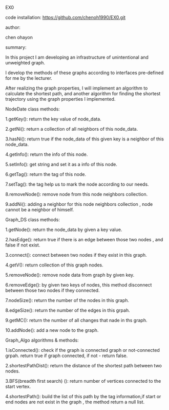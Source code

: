 EX0

code installation:  https://github.com/chenoh1990/EX0.git



author:

chen ohayon



summary:

In this project I am developing an infrastructure of unintentional and unweighted graph.

I develop the methods of these graphs according to interfaces pre-defined for me by the lecturer.

After realizing the graph properties, I will implement an algorithm to calculate the shortest path, and another algorithm for finding the shortest trajectory using the graph properties I implemented.



NodeDate class methods:

1.getKey(): return the key value of node_data.

2.getNi(): return a collection of all neighbors of this node_data.

3.hasNi(): return true if the node_data of this given key is a neighbor of this node_data.

4.getInfo(): return the info of this node.

5.setInfo(): get string and set it as a info of this node.

6.getTag(): return the tag of this node.

7.setTag(): the tag  help us to mark the node according to our needs.

8.removeNode(): remove node from this node neighbors collection.

9.addNi(): adding a neighbor for this  node  neighbors collection , node cannot  be a  neighbor of himself.



Graph_DS class methods:

1.getNode(): return the node_data by given a key value.

2.hasEdge(): return true if there is an edge between those two nodes , and false if not exist.

3.connect(): connect between two nodes if they exist in this graph.

4.getV(): return collection of this graph nodes.

5.removeNode(): remove node data from graph by given key.

6.removeEdge(): by given two keys of nodes, this method disconnect between those two nodes if they connected.

7.nodeSize(): return the number of the nodes in this graph.

8.edgeSize(): return the number of the edges in this grpah.

9.getMC(): return the number of all changes that nade in ths graph.

10.addNode(): add a new node to the graph.



Graph_Algo algorithms & methods:


1.isConnected(): check if the graph is connected graph or not-connected grpah. return true if graph connected, if not - return false.

2.shortestPathDist(): return the distance  of the shortest path between two nodes.

3.BFS(breadth first search) (): return number of vertices connected to the start vertex.

4.shortestPath(): build the list of this path by the tag information,if start or end nodes are not exist in the graph , the method return  a null list.








